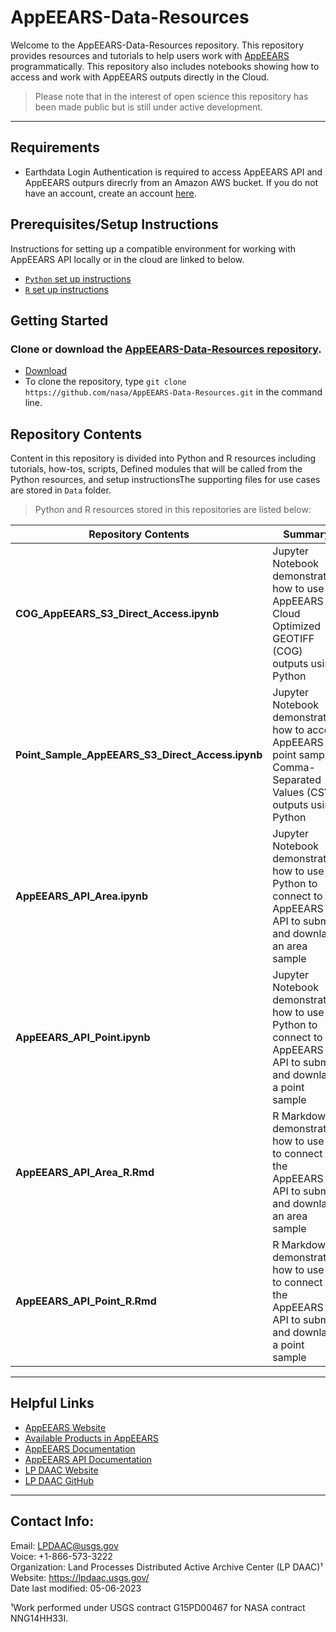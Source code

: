 # AppEEARS-Data-Resources

Welcome to the AppEEARS-Data-Resources repository. This repository provides resources and tutorials to help users work with [AppEEARS](https://appeears.earthdatacloud.nasa.gov/) programmatically. This repository also includes notebooks showing how to access and work with AppEEARS outputs directly in the Cloud. 

> Please note that in the interest of open science this repository has been made public but is still under active development. 


---

## Requirements  

+ Earthdata Login Authentication is required to access AppEEARS API and AppEEARS outpurs direcrly from an Amazon AWS bucket. If you do not have an account, create an account [here](https://urs.earthdata.nasa.gov/users/new).

## Prerequisites/Setup Instructions  

Instructions for setting up a compatible environment for working with AppEEARS API locally or in the cloud are linked to below.
- [`Python` set up instructions](Python/setup_instructions_python.md)
- [`R` set up instructions](R/setup_instructions_R.md)


## Getting Started  

### Clone or download the [AppEEARS-Data-Resources repository](https://github.com/nasa/AppEEARS-Data-Resources).  

- [Download](https://github.com/nasa/AppEEARS-Data-Resources/archive/refs/heads/main.zip)  
- To clone the repository, type `git clone https://github.com/nasa/AppEEARS-Data-Resources.git` in the command line.  
  

## Repository Contents

Content in this repository is divided into Python and R resources including tutorials, how-tos, scripts, Defined modules that will be called from the Python resources, and setup instructionsThe supporting files for use cases are stored in `Data` folder.  


> Python and R resources stored in this repositories are listed below:  


| Repository Contents | Summary | Path |
|----|-----|----|
| **COG_AppEEARS_S3_Direct_Access.ipynb** | Jupyter Notebook demonstrating how to use AppEEARS Cloud Optimized GEOTIFF (COG) outputs using Python | `Python\tutorials` |
| **Point_Sample_AppEEARS_S3_Direct_Access.ipynb** | Jupyter Notebook demonstrating how to access AppEEARS point sample Comma-Separated Values (CSV) outputs using Python | `Python\tutorials` |
| **AppEEARS_API_Area.ipynb** | Jupyter Notebook demonstrating how to use Python to connect to the AppEEARS API to submit and downlaod an area sample  | `Python\tutorials` |
| **AppEEARS_API_Point.ipynb** | Jupyter Notebook demonstrating how to use Python to connect to the AppEEARS API to submit and downlaod a point sample | `Python\tutorials` |
| **AppEEARS_API_Area_R.Rmd** | R Markdown demonstrating how to use R to connect to the AppEEARS API to submit and downlaod an area sample | `R\tutorials` |
| **AppEEARS_API_Point_R.Rmd** | R Markdown demonstrating how to use R to connect to the AppEEARS API to submit and downlaod a point sample | `R\tutorials` |

---

## Helpful Links    

+ [AppEEARS Website](https://appeears.earthdatacloud.nasa.gov/)
+ [Available Products in AppEEARS](https://appeears.earthdatacloud.nasa.gov/products)
+ [AppEEARS Documentation](https://appeears.earthdatacloud.nasa.gov/help)
+ [AppEEARS API Documentation](https://appeears.earthdatacloud.nasa.gov/api/)
+ [LP DAAC Website](https://lpdaac.usgs.gov/)
+ [LP DAAC GitHub](https://github.com/nasa/LPDAAC-Data-Resources)


---

## Contact Info:  

Email: LPDAAC@usgs.gov  
Voice: +1-866-573-3222  
Organization: Land Processes Distributed Active Archive Center (LP DAAC)¹  
Website: <https://lpdaac.usgs.gov/>  
Date last modified: 05-06-2023  

¹Work performed under USGS contract G15PD00467 for NASA contract NNG14HH33I.  
